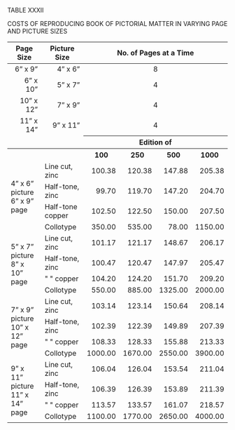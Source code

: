 TABLE XXXII 

COSTS OF REPRODUCING BOOK OF PICTORIAL MATTER IN 
VARYING PAGE AND PICTURE SIZES 

<table>
<thead>
  <tr>
    <th>Page Size</th>
    <th>Picture Size</th>
    <th colspan=4>No. of Pages at a Time</th>
  </tr>
</thead>
<tbody>
  <tr>
    <td style="text-align: right">6” x 9”</td>
    <td style="text-align: right">4” x 6”</td>
    <td colspan=4  style="text-align: center">8</td>
  </tr>
  <tr>
    <td style="text-align: right">6” x 10”</td>
    <td style="text-align: right">5” x 7”</td>
    <td colspan=4 style="text-align: center">4</td>
  </tr>
  <tr>
    <td style="text-align: right">10” x 12”</td>
    <td style="text-align: right">7” x 9”</td>
    <td colspan=4 style="text-align: center">4</td>
  </tr>
  <tr>
    <td style="text-align: right">11” x 14”</td>
    <td style="text-align: right">9” x 11”</td>
    <td colspan=4 style="text-align: center">4</td>
  </tr>
  <tr>
    <td> </td>
    <td> </td>
    <th colspan=4>Edition of</th>
  </tr>
  <tr>
    <th> </th>
    <th> </th>
    <th>100</th>
    <th>250</th>
    <th>500</th>
    <th>1000</th>
  </tr>
  <tr>
    <td rowspan=4>4” x 6” picture<br/>6” x 9” page</td>
    <td>Line cut, zinc</td>
    <td style="text-align: right">100.38</td>
    <td style="text-align: right">120.38</td>
    <td style="text-align: right">147.88</td>
    <td style="text-align: right">205.38</td>
  </tr>
  <tr>
    <td>Half-tone, zinc</td>
    <td style="text-align: right">99.70</td>
    <td style="text-align: right">119.70</td>
    <td style="text-align: right">147.20</td>
    <td style="text-align: right">204.70</td>
  </tr>
  <tr>
    <td>Half-tone copper</td>
    <td style="text-align: right">102.50</td>
    <td style="text-align: right">122.50</td>
    <td style="text-align: right">150.00</td>
    <td style="text-align: right">207.50</td>
  </tr>
  <tr>
    <td>Collotype</td>
    <td style="text-align: right">350.00</td>
    <td style="text-align: right">535.00</td>
    <td style="text-align: right">78.00</td>
    <td style="text-align: right">1150.00</td>
  </tr>
  <tr>
    <td rowspan=4>5” x 7” picture<br/>8” x 10” page</td>
    <td>Line cut, zinc</td>
    <td style="text-align: right">101.17</td>
    <td style="text-align: right">121.17</td>
    <td style="text-align: right">148.67</td>
    <td style="text-align: right">206.17</td>
  </tr>
  <tr>
    <td>Half-tone, zinc</td>
    <td style="text-align: right">100.47</td>
    <td style="text-align: right">120.47</td>
    <td style="text-align: right">147.97</td>
    <td style="text-align: right">205.47</td>
  </tr>
  <tr>
    <td>" " copper</td>
    <td style="text-align: right">104.20</td>
    <td style="text-align: right">124.20</td>
    <td style="text-align: right">151.70</td>
    <td style="text-align: right">209.20</td>
  </tr>
  <tr>
    <td>Collotype</td>
    <td style="text-align: right">550.00</td>
    <td style="text-align: right">885.00</td>
    <td style="text-align: right">1325.00</td>
    <td style="text-align: right">2000.00</td>
  </tr>  
  <tr>
    <td rowspan=4>7” x 9” picture<br/>10” x 12” page</td>
    <td>Line cut, zinc</td>
    <td style="text-align: right">103.14</td>
    <td style="text-align: right">123.14</td>
    <td style="text-align: right">150.64</td>
    <td style="text-align: right">208.14</td>
  </tr>
  <tr>
    <td>Half-tone, zinc</td>
    <td style="text-align: right">102.39</td>
    <td style="text-align: right">122.39</td>
    <td style="text-align: right">149.89</td>
    <td style="text-align: right">207.39</td>
  </tr>
  <tr>
    <td>" " copper</td>
    <td style="text-align: right">108.33</td>
    <td style="text-align: right">128.33</td>
    <td style="text-align: right">155.88</td>
    <td style="text-align: right">213.33</td>
  </tr>
    <tr>
    <td>Collotype</td>
    <td style="text-align: right">1000.00</td>
    <td style="text-align: right">1670.00</td>
    <td style="text-align: right">2550.00</td>
    <td style="text-align: right">3900.00</td>
  </tr>
  <tr>
    <td rowspan=4>9” x 11” picture<br/>11” x 14” page</td>
    <td>Line cut, zinc</td>
    <td style="text-align: right">106.04</td>
    <td style="text-align: right">126.04</td>
    <td style="text-align: right">153.54</td>
    <td style="text-align: right">211.04</td>
  </tr>
  <tr>
    <td>Half-tone, zinc</td>
    <td style="text-align: right">106.39</td>
    <td style="text-align: right">126.39</td>
    <td style="text-align: right">153.89</td>
    <td style="text-align: right">211.39</td>
  </tr>
  <tr>
    <td>" " copper</td>
    <td style="text-align: right">113.57</td>
    <td style="text-align: right">133.57</td>
    <td style="text-align: right">161.07</td>
    <td style="text-align: right">218.57</td>
  </tr>
  <tr>
    <td>Collotype</td>
    <td style="text-align: right">1100.00</td>
    <td style="text-align: right">1770.00</td>
    <td style="text-align: right">2650.00</td>
    <td style="text-align: right">4000.00</td>
  </tr>
</tbody>
</table>

